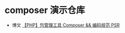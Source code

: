 composer 演示仓库
===================
* 博文 [【PHP】包管理工具 Composer && 编码规范 PSR ](http://www.vincentguo.cn/default/170.html)